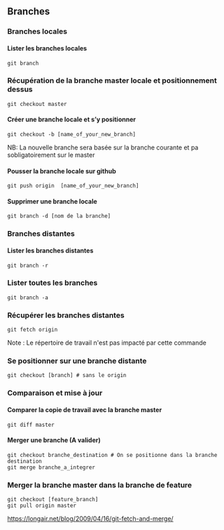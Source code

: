 ## Branches

### Branches locales
#### Lister les branches locales
```
git branch
```
### Récupération de la branche master locale et positionnement dessus
```
git checkout master
```
#### Créer une branche locale et s’y positionner
```
git checkout -b [name_of_your_new_branch]
```
NB: La nouvelle branche sera basée sur la branche courante et pa sobligatoirement sur le master

#### Pousser la branche locale sur github
```
git push origin  [name_of_your_new_branch]
```
#### Supprimer une branche locale
```
git branch -d [nom de la branche]
```

### Branches distantes
#### Lister les branches distantes
```
git branch -r
```
### Lister toutes les branches
```
git branch -a
```
### Récupérer les branches distantes
```
git fetch origin
```
Note : Le répertoire de travail n'est pas impacté par cette commande

### Se positionner sur une branche distante
```
git checkout [branch] # sans le origin
```
### Comparaison et mise à jour
#### Comparer la copie de travail avec la branche master
```
git diff master
```
#### Merger une branche (A valider)
```
git checkout branche_destination # On se positionne dans la branche destination
git merge branche_a_integrer
```
### Merger la branche master dans la branche de feature
```
git checkout [feature_branch]
git pull origin master
```

https://longair.net/blog/2009/04/16/git-fetch-and-merge/
